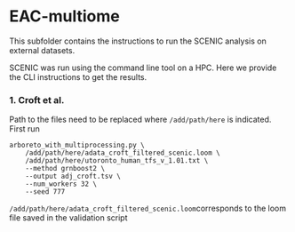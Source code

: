 # EAC-multiome

This subfolder contains the instructions to run the SCENIC analysis on external datasets.

SCENIC was run using the command line tool on a HPC. Here we provide the CLI instructions to get the results.

### 1. Croft et al.

Path to the files need to be replaced where `/add/path/here` is indicated.
First run 
```
arboreto_with_multiprocessing.py \
    /add/path/here/adata_croft_filtered_scenic.loom \
    /add/path/here/utoronto_human_tfs_v_1.01.txt \
    --method grnboost2 \
    --output adj_croft.tsv \
    --num_workers 32 \
    --seed 777
```

`/add/path/here/adata_croft_filtered_scenic.loom`corresponds to the loom file saved in the validation script 